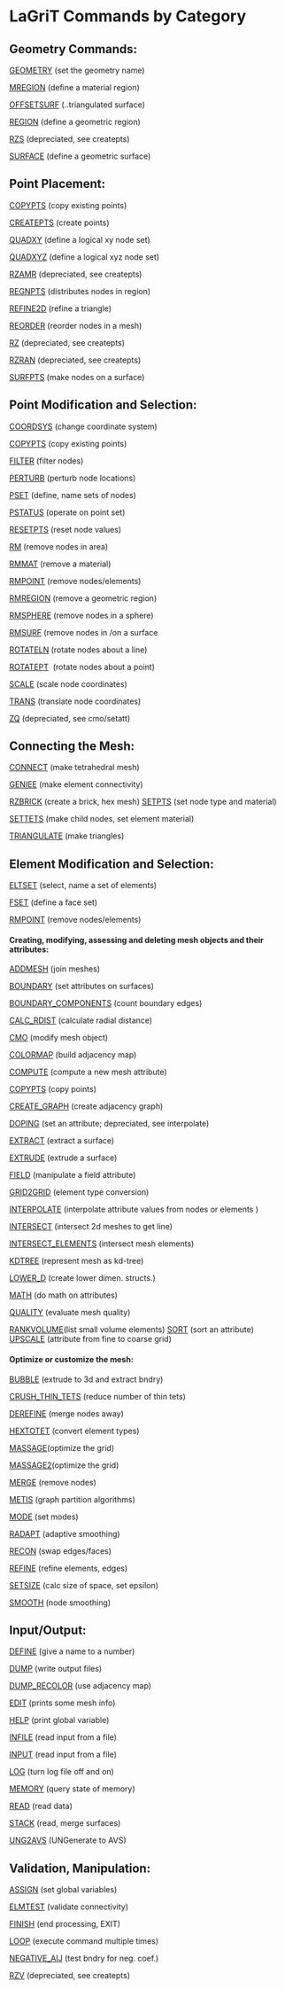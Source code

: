 LaGriT Commands by Category
===========================

## Geometry Commands:

[GEOMETRY](docs/commands/geometry.md) (set the geometry name)

[MREGION](docs/commands/MREGION.md) (define a material region)

[OFFSETSURF](docs/commands/OFFSETSURF.md) (..triangulated surface)

[REGION](docs/commands/REGION.md) (define a geometric region)

[RZS](docs/commands/RZS.md) (depreciated, see createpts)

[SURFACE](docs/commands/SURFACE.md) (define a geometric surface)

## Point Placement:
[COPYPTS](docs/commands/COPYPTS.md) (copy existing points)

[CREATEPTS](docs/commands/createpts.md) (create points)

[QUADXY](docs/commands/QUADXY.md) (define a logical xy node set)

[QUADXYZ](docs/commands/QUADXYZ1.md) (define a logical xyz node set)

[RZAMR](docs/commands/RZAMR.md) (depreciated, see createpts)

[REGNPTS](docs/commands/REGNPTS.md) (distributes nodes in region)

[REFINE2D](docs/commands/refine2d.md) (refine a triangle)

[REORDER](docs/commands/REORDER.md) (reorder nodes in a mesh)

[RZ](docs/commands/RZ.md) (depreciated, see createpts)

[RZRAN](docs/commands/RZRAN.md) (depreciated, see createpts)

[SURFPTS](docs/commands/SURFPTS.md) (make nodes on a surface)


## Point Modification and Selection:
[COORDSYS](docs/commands/COORDSY.md) (change coordinate system)

[COPYPTS](docs/commands/COPYPTS.md) (copy existing points)

[FILTER](docs/commands/FILTER.md) (filter nodes)

[PERTURB](docs/commands/PERTURB.md) (perturb node locations)

[PSET](docs/commands/PSET.md) (define, name sets of nodes)

[PSTATUS](docs/commands/PSTATUS.md) (operate on point set)

[RESETPTS](docs/commands/RESETPT.md) (reset node values)

[RM](docs/commands/RM.md) (remove nodes in area)

[RMMAT](docs/commands/RMMAT.md) (remove a material)

[RMPOINT](docs/commands/RMPOINT.md) (remove nodes/elements)

[RMREGION](docs/commands/RMREGION.md) (remove a geometric region)

[RMSPHERE](docs/commands/RMSPHERE.md) (remove nodes in a sphere)

[RMSURF](docs/commands/RMSURF.md) (remove nodes in /on a surface

[ROTATELN](docs/commands/ROTATELN.md) (rotate nodes about a line)

[ROTATEPT](docs/commands/ROTATEPT.md)  (rotate nodes about a point)

[SCALE](docs/commands/SCALE.md) (scale node coordinates)

[TRANS](docs/commands/TRANS.md) (translate node coordinates)

[ZQ](docs/commands/UNG2AVS.md) (depreciated, see cmo/setatt)

## Connecting the Mesh:
[CONNECT](docs/commands/CONNECT1.md) (make tetrahedral mesh)

[GENIEE](docs/commands/GENIEE.md) (make element connectivity)

[RZBRICK](docs/commands/RZBRICK.md) (create a brick, hex mesh)
[SETPTS](docs/commands/SETPTS.md) (set node type and material)

[SETTETS](docs/commands/SETTETS.md) (make child nodes, set element
material)

[TRIANGULATE](docs/commands/TRIAGN.md) (make triangles)

## Element Modification and Selection:
[ELTSET](docs/commands/ELTSET2.md) (select, name a set of elements)

[FSET](docs/commands/FSET.md) (define a face set)

[RMPOINT](docs/commands/RMPOINT.md) (remove nodes/elements)

#### Creating, modifying, assessing and deleting mesh objects and their attributes:
[ADDMESH](docs/commands/ADDMESH.md) (join meshes)

[BOUNDARY](docs/commands/BOUNDAR1.md) (set attributes on surfaces)

[BOUNDARY_COMPONENTS](docs/commands/BOUNDARY_C.md) (count boundary edges)

[CALC_RDIST](docs/commands/calc_rdist.md) (calculate radial distance)

[CMO](docs/commands/CMO2.md) (modify mesh object)

[COLORMAP](docs/commands/COLORMAP.md) (build adjacency map)

[COMPUTE](docs/commands/COMPUTE.md) (compute a new mesh attribute)

[COPYPTS](docs/commands/COPYPTS.md) (copy points)

[CREATE_GRAPH](docs/commands/create_graph.md) (create adjacency graph)

[DOPING](docs/commands/DOPING1.md) (set an attribute; depreciated, see
interpolate)

[EXTRACT](docs/commands/EXTRACT1.md) (extract a surface)

[EXTRUDE](docs/commands/extrude.md) (extrude a surface)

[FIELD](docs/commands/FIELD.md) (manipulate a field attribute)

[GRID2GRID](docs/commands/GRID2GRID.md) (element type conversion)

[INTERPOLATE](docs/commands/main_interpolate.md) (interpolate
attribute values from nodes or elements )

[INTERSECT](docs/commands/INTERSECT.md) (intersect 2d meshes to get line)

[INTERSECT_ELEMENTS](docs/commands/intersectelements.md) (intersect mesh elements)

[KDTREE](docs/commands/kdtree.md) (represent mesh as kd-tree)

[LOWER_D](docs/commands/lower_d.md) (create lower dimen. structs.)

[MATH](docs/commands/MATH.md) (do math on attributes)

[QUALITY](docs/commands/QUALITY.md) (evaluate mesh quality)

[RANKVOLUME](docs/commands/rankvolume.md)(list small volume elements)
[SORT](docs/commands/SORT.md) (sort an attribute)
[UPSCALE](docs/commands/UPSCALE.md) (attribute from fine to coarse
grid)

#### Optimize or customize the mesh:
[BUBBLE](docs/commands/bubble.md) (extrude to 3d and extract bndry)

[CRUSH_THIN_TETS](docs/commands/crush_thin_tets.md) (reduce number of thin tets)

[DEREFINE](docs/commands/DEREFINE.md) (merge nodes away)

[HEXTOTET](docs/commands/HEXTOTE.md) (convert element types)

[MASSAGE](docs/commands/MASSAGE.md)(optimize the grid)

[MASSAGE2](docs/commands/MASSAGE.md)(optimize the grid)

[MERGE](docs/commands/MERGE.md) (remove nodes)

[METIS](docs/commands/MERGE.md) (graph partition algorithms)

[MODE](docs/commands/MODE.md) (set modes)

[RADAPT](docs/commands/RADAPT.md) (adaptive smoothing)

[RECON](docs/commands/RECON.md) (swap edges/faces)

[REFINE](docs/commands/REFINE.md) (refine elements, edges)

[SETSIZE](docs/commands/SETSIZE.md) (calc size of space, set epsilon)

[SMOOTH](docs/commands/SMOOTH.md) (node smoothing)

## Input/Output:
[DEFINE](docs/commands/DEFINE.md) (give a name to a number)

[DUMP](docs/commands/DUMP2.md) (write output files)

[DUMP_RECOLOR](docs/commands/DUMP_RECOLOR.md) (use adjacency map)

[EDIT](docs/commands/EDIT2.md) (prints some mesh info)

[HELP](docs/commands/HELP.md) (print global variable)

[INFILE](docs/commands/INPUT.md) (read input from a file)

[INPUT](docs/commands/INPUT.md) (read input from a file)

[LOG](docs/commands/LOG.md) (turn log file off and on)

[MEMORY](docs/commands/memory.md) (query state of memory)

[READ](docs/commands/READ.md) (read data)

[STACK](docs/commands/STACK.md) (read, merge surfaces)

[UNG2AVS](docs/commands/UNG2AVS.md) (UNGenerate to AVS)

## Validation, Manipulation:
[ASSIGN](docs/commands/ASSIGN.md) (set global variables)

[ELMTEST](docs/commands/elmtest.md) (validate connectivity)

[FINISH](docs/commands/FINISH.md) (end processing, EXIT)

[LOOP](docs/commands/loop.md) (execute command multiple times)

[NEGATIVE_AIJ](docs/commands/NEGATIVE.md) (test bndry for neg.
coef.)

[RZV](docs/commands/RZV_LG.md) (depreciated, see createpts)

